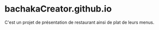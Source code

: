 # bachakaCreator.github.io
 C'est un projet de présentation de restaurant ainsi de plat de leurs menus. 
